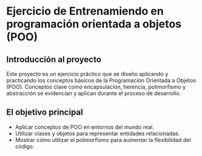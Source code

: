 # Ejercicio de Entrenamiendo en programación orientada a objetos (POO)

## Introducción al proyecto

Este proyecto es un ejercicio práctico que se diseño aplicando y practicando los conceptos básicos de la Programación Orientada a Objetos (POO). Conceptos clave como encapsulación, herencia, polimorfismo y abstracción se evidencian y aplican durante el proceso de desarrollo.

## El objetivo principal

- Aplicar conceptos de POO en entornos del mundo real.
- Utilizar clases y objetos para representar entidades relacionadas.  
- Mostrar cómo utilizar el polimorfismo para aumentar la flexibilidad del código.


